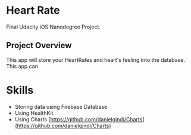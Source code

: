 # Heart Rate
Final Udacity iOS Nanodegree Project.


## Project Overview
This app will store your HeartRates and heart's feeling into the database. This app can   


# Skills
* Storing data using Firebase Database
* Using HealthKit
* Using Charts [https://github.com/danielgindi/Charts](https://github.com/danielgindi/Charts)